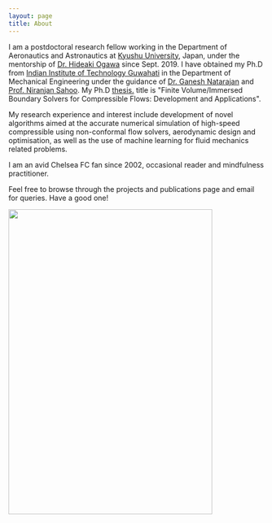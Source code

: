 ```yaml
---
layout: page
title: About
---
```


I am a postdoctoral research fellow working in the Department of Aeronautics and Astronautics at [Kyushu University](https://www.kyushu-u.ac.jp/en/), Japan, under the mentorship of [Dr. Hideaki Ogawa](http://aero.kyushu-u.ac.jp/stsel/about.html) since Sept. 2019. I have obtained my Ph.D from [Indian Institute of Technology Guwahati](http://www.iitg.ac.in/) in the Department of Mechanical Engineering under the guidance of [Dr. Ganesh Natarajan](https://sites.google.com/site/ganucfd/) and [Prof. Niranjan Sahoo](https://iitg.irins.org/profile/128417). My Ph.D <a href="Thesis_short_version.pdf" target="_blank">thesis.</a> title is "Finite Volume/Immersed Boundary Solvers for Compressible Flows: Development and Applications". 

My research experience and interest include development of novel algorithms aimed at the accurate numerical simulation of high-speed compressible using non-conformal flow solvers, aerodynamic design and optimisation, as well as the use of machine learning for fluid mechanics related problems. 

I am an avid Chelsea FC fan since 2002, occasional reader and mindfulness practitioner. 

Feel free to browse through the projects and publications page and email for queries. Have a good one!

<img src="https://user-images.githubusercontent.com/34644464/110095588-6bd1f400-7de0-11eb-8ea9-c4b44a6f7860.jpg" width="400" height="600">


